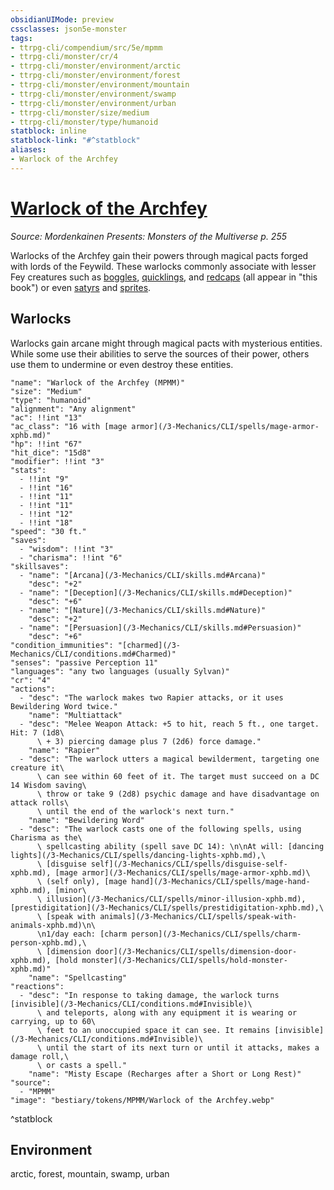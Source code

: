 ```yaml
---
obsidianUIMode: preview
cssclasses: json5e-monster
tags:
- ttrpg-cli/compendium/src/5e/mpmm
- ttrpg-cli/monster/cr/4
- ttrpg-cli/monster/environment/arctic
- ttrpg-cli/monster/environment/forest
- ttrpg-cli/monster/environment/mountain
- ttrpg-cli/monster/environment/swamp
- ttrpg-cli/monster/environment/urban
- ttrpg-cli/monster/size/medium
- ttrpg-cli/monster/type/humanoid
statblock: inline
statblock-link: "#^statblock"
aliases:
- Warlock of the Archfey
---
```

# [Warlock of the Archfey](3-Mechanics\CLI\bestiary\humanoid/warlock-of-the-archfey-mpmm.md)
*Source: Mordenkainen Presents: Monsters of the Multiverse p. 255*  

Warlocks of the Archfey gain their powers through magical pacts forged with lords of the Feywild. These warlocks commonly associate with lesser Fey creatures such as [boggles](/3-Mechanics/CLI/bestiary/fey/boggle-mpmm.md), [quicklings](/3-Mechanics/CLI/bestiary/fey/quickling-mpmm.md), and [redcaps](/3-Mechanics/CLI/bestiary/fey/redcap-mpmm.md) (all appear in "this book") or even [satyrs](/3-Mechanics/CLI/bestiary/fey/satyr-xmm.md) and [sprites](/3-Mechanics/CLI/bestiary/fey/sprite-xmm.md).

## Warlocks

Warlocks gain arcane might through magical pacts with mysterious entities. While some use their abilities to serve the sources of their power, others use them to undermine or even destroy these entities.

```statblock
"name": "Warlock of the Archfey (MPMM)"
"size": "Medium"
"type": "humanoid"
"alignment": "Any alignment"
"ac": !!int "13"
"ac_class": "16 with [mage armor](/3-Mechanics/CLI/spells/mage-armor-xphb.md)"
"hp": !!int "67"
"hit_dice": "15d8"
"modifier": !!int "3"
"stats":
  - !!int "9"
  - !!int "16"
  - !!int "11"
  - !!int "11"
  - !!int "12"
  - !!int "18"
"speed": "30 ft."
"saves":
  - "wisdom": !!int "3"
  - "charisma": !!int "6"
"skillsaves":
  - "name": "[Arcana](/3-Mechanics/CLI/skills.md#Arcana)"
    "desc": "+2"
  - "name": "[Deception](/3-Mechanics/CLI/skills.md#Deception)"
    "desc": "+6"
  - "name": "[Nature](/3-Mechanics/CLI/skills.md#Nature)"
    "desc": "+2"
  - "name": "[Persuasion](/3-Mechanics/CLI/skills.md#Persuasion)"
    "desc": "+6"
"condition_immunities": "[charmed](/3-Mechanics/CLI/conditions.md#Charmed)"
"senses": "passive Perception 11"
"languages": "any two languages (usually Sylvan)"
"cr": "4"
"actions":
  - "desc": "The warlock makes two Rapier attacks, or it uses Bewildering Word twice."
    "name": "Multiattack"
  - "desc": "Melee Weapon Attack: +5 to hit, reach 5 ft., one target. Hit: 7 (1d8\
      \ + 3) piercing damage plus 7 (2d6) force damage."
    "name": "Rapier"
  - "desc": "The warlock utters a magical bewilderment, targeting one creature it\
      \ can see within 60 feet of it. The target must succeed on a DC 14 Wisdom saving\
      \ throw or take 9 (2d8) psychic damage and have disadvantage on attack rolls\
      \ until the end of the warlock's next turn."
    "name": "Bewildering Word"
  - "desc": "The warlock casts one of the following spells, using Charisma as the\
      \ spellcasting ability (spell save DC 14): \n\nAt will: [dancing lights](/3-Mechanics/CLI/spells/dancing-lights-xphb.md),\
      \ [disguise self](/3-Mechanics/CLI/spells/disguise-self-xphb.md), [mage armor](/3-Mechanics/CLI/spells/mage-armor-xphb.md)\
      \ (self only), [mage hand](/3-Mechanics/CLI/spells/mage-hand-xphb.md), [minor\
      \ illusion](/3-Mechanics/CLI/spells/minor-illusion-xphb.md), [prestidigitation](/3-Mechanics/CLI/spells/prestidigitation-xphb.md),\
      \ [speak with animals](/3-Mechanics/CLI/spells/speak-with-animals-xphb.md)\n\
      \n1/day each: [charm person](/3-Mechanics/CLI/spells/charm-person-xphb.md),\
      \ [dimension door](/3-Mechanics/CLI/spells/dimension-door-xphb.md), [hold monster](/3-Mechanics/CLI/spells/hold-monster-xphb.md)"
    "name": "Spellcasting"
"reactions":
  - "desc": "In response to taking damage, the warlock turns [invisible](/3-Mechanics/CLI/conditions.md#Invisible)\
      \ and teleports, along with any equipment it is wearing or carrying, up to 60\
      \ feet to an unoccupied space it can see. It remains [invisible](/3-Mechanics/CLI/conditions.md#Invisible)\
      \ until the start of its next turn or until it attacks, makes a damage roll,\
      \ or casts a spell."
    "name": "Misty Escape (Recharges after a Short or Long Rest)"
"source":
  - "MPMM"
"image": "bestiary/tokens/MPMM/Warlock of the Archfey.webp"
```
^statblock

## Environment

arctic, forest, mountain, swamp, urban